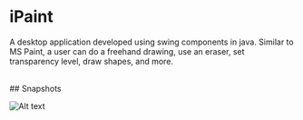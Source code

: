 # iPaint

A desktop application developed using swing components in java.
Similar to MS Paint, a user can do a freehand drawing, use an eraser, set transparency level, draw shapes, and more.

<br>
## Snapshots
<br>

![Alt text](/src/main/resources/Sample.jpg?raw=true "Title")
